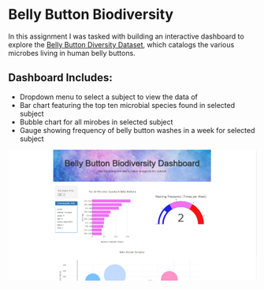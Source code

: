# Belly Button Biodiversity
In this assignment I was tasked with building an interactive dashboard to explore the [Belly Button Diversity Dataset](samples.json), which catalogs the various microbes living in human belly buttons.

## Dashboard Includes:
- Dropdown menu to select a subject to view the data of
- Bar chart featuring the top ten microbial species found in selected subject
- Bubble chart for all mirobes in selected subject
- Gauge showing frequency of belly button washes in a week for selected subject

![screenshot](/static/img/bellybuttonscreenshot.png)

